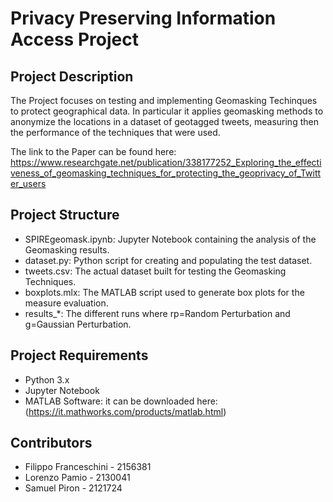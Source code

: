 # Privacy Preserving Information Access Project

Project Description
-----
The Project focuses on testing and implementing Geomasking Techinques to protect geographical data. In particular it applies geomasking methods to anonymize the locations in a dataset of geotagged tweets, measuring then the performance of the techniques that were used.

The link to the Paper can be found here: 
https://www.researchgate.net/publication/338177252_Exploring_the_effectiveness_of_geomasking_techniques_for_protecting_the_geoprivacy_of_Twitter_users

Project Structure
-----
- SPIREgeomask.ipynb: Jupyter Notebook containing the analysis of the Geomasking results.
- dataset.py: Python script for creating and populating the test dataset.
- tweets.csv: The actual dataset built for testing the Geomasking Techniques.
- boxplots.mlx: The MATLAB script used to generate box plots for the measure evaluation.
- results_*: The different runs where rp=Random Perturbation and g=Gaussian Perturbation.

Project Requirements
-----
- Python 3.x
- Jupyter Notebook
- MATLAB Software: it can be downloaded here: (https://it.mathworks.com/products/matlab.html)

Contributors
-----
- Filippo Franceschini - 2156381
- Lorenzo Pamio - 2130041 
- Samuel Piron - 2121724